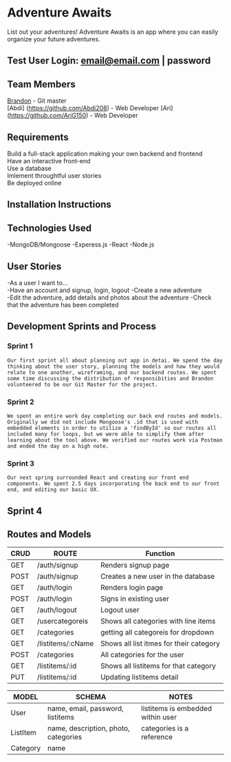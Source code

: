 # Adventure Awaits 
  List out your adventures! Adventure Awaits is an app where you can easily organize your future adventures. 

## Test User Login: email@email.com | password

## Team Members
[Brandon](https://github.com/Brandon205) - Git master  
[Abdi] (https://github.com/Abdi208) - Web Developer 
[Ari] (https://github.com/AriG150) - Web Developer     

## Requirements
Build a full-stack application making your own backend and frontend   
Have an interactive front-end   
Use a database  
Imlement throughtful user stories   
Be deployed online  

## Installation Instructions 

## Technologies Used 
  -MongoDB/Mongoose
  -Experess.js
  -React
  -Node.js

## User Stories 
-As a user I want to...  
  -Have an account and signup, login, logout
  -Create a new adventure   
    -Edit the adventure, add details and photos about the adventure
    -Check that the adventure has been completed

## Development Sprints and Process 
  ### Sprint 1 
    Our first sprint all about planning out app in detai. We spend the day thinking about the user story, planning the models and how they would relate to one another, wireframing, and our backend routes. We spent some time discussing the distribution of responsibities and Brandon volunteered to be our Git Master for the project. 
  
  ### Sprint 2 
    We spent an entire work day completing our back end routes and models. Originally we did not include Mongoose's .id that is used with embedded elements in order to utilize a 'findById' so our routes all included many for loops, but we were able to simplify them after learning about the tool above. We verified our routes work via Postman and ended the day on a high note. 

  ### Sprint 3 
    Our next spring surrounded React and creating our front end components. We spent 2.5 days incorporating the back end to our front end, and editing our basic UX. 

  ## Sprint 4 

## Routes and Models 
| CRUD | ROUTE | Function |
| ---- | ----- | -------- |
| GET  | /auth/signup | Renders signup page | 
| POST | /auth/signup | Creates a new user in the database | 
| GET | /auth/login | Renders login page | 
| POST | /auth/login | Signs in existing user | 
| GET | /auth/logout | Logout user | 
| GET | /usercategoreis | Shows all categories with line items | 
| GET | /categories | getting all categoreis for dropdown |
| GET | /listitems/:cName | Shows all list itmes for their category |
| POST | /categories | All categories for the user  |
| GET | /listitems/:id | Shows all listitems for that category |
| PUT | /listitems/:id | Updating listitems detail | 



| MODEL | SCHEMA | NOTES | 
| ----- | ------ | ------------ |
| User | name, email, password, listitems | listitems is embedded within user | 
| ListItem | name, description, photo, categories |  categories is a reference | 
| Category | name | 





